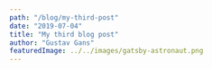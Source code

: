 ```yaml
---
path: "/blog/my-third-post"
date: "2019-07-04"
title: "My third blog post"
author: "Gustav Gans"
featuredImage: ../../images/gatsby-astronaut.png
---
```



